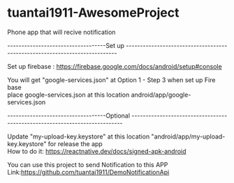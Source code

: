 # tuantai1911-AwesomeProject
Phone app that will recive notification

-----------------------------------Set up  ---------------------------------------------------------------------------

Set up firebase : https://firebase.google.com/docs/android/setup#console  

You will get "google-services.json" at Option 1 - Step 3 when set up Fire base  
place google-services.json at this location android/app/google-services.json

-----------------------------------Optional  ---------------------------------------------------------------------------


Update "my-upload-key.keystore" at this location "android/app/my-upload-key.keystore" for release the app   
How to do it: https://reactnative.dev/docs/signed-apk-android  


You can use this project to send Notification to this APP 
Link:https://github.com/tuantai1911/DemoNotificationApi

